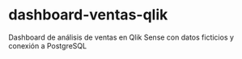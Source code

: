 # dashboard-ventas-qlik
Dashboard de análisis de ventas en Qlik Sense con datos ficticios y conexión a PostgreSQL
